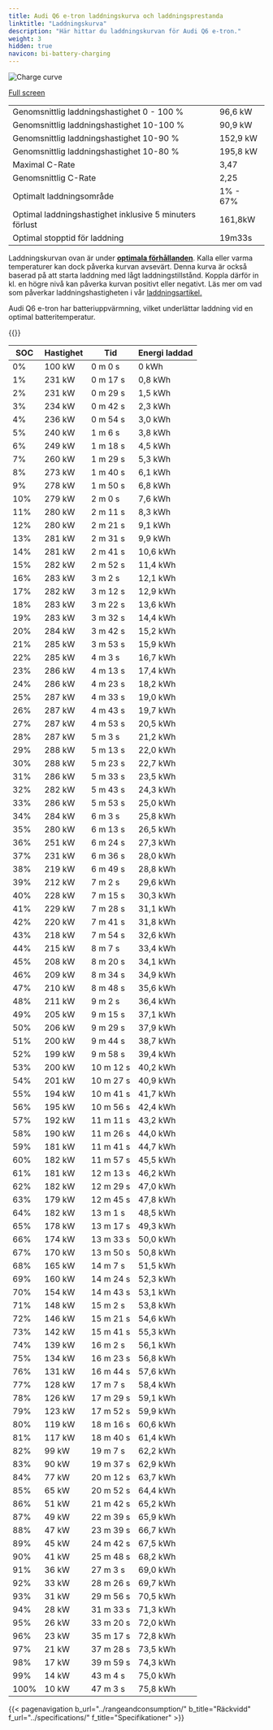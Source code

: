 ```yaml
---
title: Audi Q6 e-tron laddningskurva och laddningsprestanda
linktitle: "Laddningskurva"
description: "Här hittar du laddningskurvan för Audi Q6 e-tron."
weight: 3
hidden: true
navicon: bi-battery-charging
---
```

<!-- markdownlint-disable MD033 -->
<img src="/images/models/audi/q6_e-tron/q6_e-tron/chargingcurve.svg" alt="Charge curve" class="img-fluid">

[Full screen](/images/models/audi/q6_e-tron/q6_e-tron/chargingcurve.svg)


<table class="table table-striped border">
<tbody>
<tr>
<td>Genomsnittlig laddningshastighet 0 - 100 %</td><td>96,6 kW</td>
</tr>
<tr>
<td>Genomsnittlig laddningshastighet 10-100 %</td><td>90,9 kW</td>
</tr>
<tr>
<td>Genomsnittlig laddningshastighet 10-90 %</td><td>152,9 kW</td>
</tr>
<tr>
<td>Genomsnittlig laddningshastighet 10-80 %</td><td>195,8 kW</td>
</tr>
<tr>
<td>Maximal C-Rate</td><td>3,47</td>
</tr>
<tr>
<td>Genomsnittlig C-Rate</td><td>2,25</td>
</tr>
<tr>
<td>Optimalt laddningsområde</td><td>1% - 67%</td>
</tr>
<tr>
<td>Optimal laddningshastighet inklusive 5 minuters förlust</td><td>161,8kW</td>
</tr>
<tr>
<td>Optimal stopptid för laddning</td><td>19m33s</td>
</tr>
</tbody>
</table>


Laddningskurvan ovan är under **[optimala förhållanden](../../../../../technology/battery/charging/#temperatur)**. Kalla eller varma temperaturer kan dock påverka kurvan avsevärt. Denna kurva är också baserad på att starta laddning med lågt laddningstillstånd. Koppla därför in kl. en högre nivå kan påverka kurvan positivt eller negativt. Läs mer om vad som påverkar laddningshastigheten i vår [laddningsartikel.](../../../../../technology/battery/charging/)


Audi Q6 e-tron har batteriuppvärmning, vilket underlättar laddning vid en optimal batteritemperatur.


{{<evkxdisplayaddarticle />}}
<table class="table table-striped border">
<thead>
<tr><th>SOC</th><th>Hastighet</th><th>Tid</th><th>Energi laddad</th></tr>
</thead>
<tbody>
<tr>
<td>0%</td><td>100 kW</td><td> 0 m 0 s </td><td>0 kWh </td>
</tr>
<tr>
<td>1%</td><td>231 kW</td><td> 0 m 17 s </td><td>0,8 kWh </td>
</tr>
<tr>
<td>2%</td><td>231 kW</td><td> 0 m 29 s </td><td>1,5 kWh </td>
</tr>
<tr>
<td>3%</td><td>234 kW</td><td> 0 m 42 s </td><td>2,3 kWh </td>
</tr>
<tr>
<td>4%</td><td>236 kW</td><td> 0 m 54 s </td><td>3,0 kWh </td>
</tr>
<tr>
<td>5%</td><td>240 kW</td><td> 1 m 6 s </td><td>3,8 kWh </td>
</tr>
<tr>
<td>6%</td><td>249 kW</td><td> 1 m 18 s </td><td>4,5 kWh </td>
</tr>
<tr>
<td>7%</td><td>260 kW</td><td> 1 m 29 s </td><td>5,3 kWh </td>
</tr>
<tr>
<td>8%</td><td>273 kW</td><td> 1 m 40 s </td><td>6,1 kWh </td>
</tr>
<tr>
<td>9%</td><td>278 kW</td><td> 1 m 50 s </td><td>6,8 kWh </td>
</tr>
<tr>
<td>10%</td><td>279 kW</td><td> 2 m 0 s </td><td>7,6 kWh </td>
</tr>
<tr>
<td>11%</td><td>280 kW</td><td> 2 m 11 s </td><td>8,3 kWh </td>
</tr>
<tr>
<td>12%</td><td>280 kW</td><td> 2 m 21 s </td><td>9,1 kWh </td>
</tr>
<tr>
<td>13%</td><td>281 kW</td><td> 2 m 31 s </td><td>9,9 kWh </td>
</tr>
<tr>
<td>14%</td><td>281 kW</td><td> 2 m 41 s </td><td>10,6 kWh </td>
</tr>
<tr>
<td>15%</td><td>282 kW</td><td> 2 m 52 s </td><td>11,4 kWh </td>
</tr>
<tr>
<td>16%</td><td>283 kW</td><td> 3 m 2 s </td><td>12,1 kWh </td>
</tr>
<tr>
<td>17%</td><td>282 kW</td><td> 3 m 12 s </td><td>12,9 kWh </td>
</tr>
<tr>
<td>18%</td><td>283 kW</td><td> 3 m 22 s </td><td>13,6 kWh </td>
</tr>
<tr>
<td>19%</td><td>283 kW</td><td> 3 m 32 s </td><td>14,4 kWh </td>
</tr>
<tr>
<td>20%</td><td>284 kW</td><td> 3 m 42 s </td><td>15,2 kWh </td>
</tr>
<tr>
<td>21%</td><td>285 kW</td><td> 3 m 53 s </td><td>15,9 kWh </td>
</tr>
<tr>
<td>22%</td><td>285 kW</td><td> 4 m 3 s </td><td>16,7 kWh </td>
</tr>
<tr>
<td>23%</td><td>286 kW</td><td> 4 m 13 s </td><td>17,4 kWh </td>
</tr>
<tr>
<td>24%</td><td>286 kW</td><td> 4 m 23 s </td><td>18,2 kWh </td>
</tr>
<tr>
<td>25%</td><td>287 kW</td><td> 4 m 33 s </td><td>19,0 kWh </td>
</tr>
<tr>
<td>26%</td><td>287 kW</td><td> 4 m 43 s </td><td>19,7 kWh </td>
</tr>
<tr>
<td>27%</td><td>287 kW</td><td> 4 m 53 s </td><td>20,5 kWh </td>
</tr>
<tr>
<td>28%</td><td>287 kW</td><td> 5 m 3 s </td><td>21,2 kWh </td>
</tr>
<tr>
<td>29%</td><td>288 kW</td><td> 5 m 13 s </td><td>22,0 kWh </td>
</tr>
<tr>
<td>30%</td><td>288 kW</td><td> 5 m 23 s </td><td>22,7 kWh </td>
</tr>
<tr>
<td>31%</td><td>286 kW</td><td> 5 m 33 s </td><td>23,5 kWh </td>
</tr>
<tr>
<td>32%</td><td>282 kW</td><td> 5 m 43 s </td><td>24,3 kWh </td>
</tr>
<tr>
<td>33%</td><td>286 kW</td><td> 5 m 53 s </td><td>25,0 kWh </td>
</tr>
<tr>
<td>34%</td><td>284 kW</td><td> 6 m 3 s </td><td>25,8 kWh </td>
</tr>
<tr>
<td>35%</td><td>280 kW</td><td> 6 m 13 s </td><td>26,5 kWh </td>
</tr>
<tr>
<td>36%</td><td>251 kW</td><td> 6 m 24 s </td><td>27,3 kWh </td>
</tr>
<tr>
<td>37%</td><td>231 kW</td><td> 6 m 36 s </td><td>28,0 kWh </td>
</tr>
<tr>
<td>38%</td><td>219 kW</td><td> 6 m 49 s </td><td>28,8 kWh </td>
</tr>
<tr>
<td>39%</td><td>212 kW</td><td> 7 m 2 s </td><td>29,6 kWh </td>
</tr>
<tr>
<td>40%</td><td>228 kW</td><td> 7 m 15 s </td><td>30,3 kWh </td>
</tr>
<tr>
<td>41%</td><td>229 kW</td><td> 7 m 28 s </td><td>31,1 kWh </td>
</tr>
<tr>
<td>42%</td><td>220 kW</td><td> 7 m 41 s </td><td>31,8 kWh </td>
</tr>
<tr>
<td>43%</td><td>218 kW</td><td> 7 m 54 s </td><td>32,6 kWh </td>
</tr>
<tr>
<td>44%</td><td>215 kW</td><td> 8 m 7 s </td><td>33,4 kWh </td>
</tr>
<tr>
<td>45%</td><td>208 kW</td><td> 8 m 20 s </td><td>34,1 kWh </td>
</tr>
<tr>
<td>46%</td><td>209 kW</td><td> 8 m 34 s </td><td>34,9 kWh </td>
</tr>
<tr>
<td>47%</td><td>210 kW</td><td> 8 m 48 s </td><td>35,6 kWh </td>
</tr>
<tr>
<td>48%</td><td>211 kW</td><td> 9 m 2 s </td><td>36,4 kWh </td>
</tr>
<tr>
<td>49%</td><td>205 kW</td><td> 9 m 15 s </td><td>37,1 kWh </td>
</tr>
<tr>
<td>50%</td><td>206 kW</td><td> 9 m 29 s </td><td>37,9 kWh </td>
</tr>
<tr>
<td>51%</td><td>200 kW</td><td> 9 m 44 s </td><td>38,7 kWh </td>
</tr>
<tr>
<td>52%</td><td>199 kW</td><td> 9 m 58 s </td><td>39,4 kWh </td>
</tr>
<tr>
<td>53%</td><td>200 kW</td><td> 10 m 12 s </td><td>40,2 kWh </td>
</tr>
<tr>
<td>54%</td><td>201 kW</td><td> 10 m 27 s </td><td>40,9 kWh </td>
</tr>
<tr>
<td>55%</td><td>194 kW</td><td> 10 m 41 s </td><td>41,7 kWh </td>
</tr>
<tr>
<td>56%</td><td>195 kW</td><td> 10 m 56 s </td><td>42,4 kWh </td>
</tr>
<tr>
<td>57%</td><td>192 kW</td><td> 11 m 11 s </td><td>43,2 kWh </td>
</tr>
<tr>
<td>58%</td><td>190 kW</td><td> 11 m 26 s </td><td>44,0 kWh </td>
</tr>
<tr>
<td>59%</td><td>181 kW</td><td> 11 m 41 s </td><td>44,7 kWh </td>
</tr>
<tr>
<td>60%</td><td>182 kW</td><td> 11 m 57 s </td><td>45,5 kWh </td>
</tr>
<tr>
<td>61%</td><td>181 kW</td><td> 12 m 13 s </td><td>46,2 kWh </td>
</tr>
<tr>
<td>62%</td><td>182 kW</td><td> 12 m 29 s </td><td>47,0 kWh </td>
</tr>
<tr>
<td>63%</td><td>179 kW</td><td> 12 m 45 s </td><td>47,8 kWh </td>
</tr>
<tr>
<td>64%</td><td>182 kW</td><td> 13 m 1 s </td><td>48,5 kWh </td>
</tr>
<tr>
<td>65%</td><td>178 kW</td><td> 13 m 17 s </td><td>49,3 kWh </td>
</tr>
<tr>
<td>66%</td><td>174 kW</td><td> 13 m 33 s </td><td>50,0 kWh </td>
</tr>
<tr>
<td>67%</td><td>170 kW</td><td> 13 m 50 s </td><td>50,8 kWh </td>
</tr>
<tr>
<td>68%</td><td>165 kW</td><td> 14 m 7 s </td><td>51,5 kWh </td>
</tr>
<tr>
<td>69%</td><td>160 kW</td><td> 14 m 24 s </td><td>52,3 kWh </td>
</tr>
<tr>
<td>70%</td><td>154 kW</td><td> 14 m 43 s </td><td>53,1 kWh </td>
</tr>
<tr>
<td>71%</td><td>148 kW</td><td> 15 m 2 s </td><td>53,8 kWh </td>
</tr>
<tr>
<td>72%</td><td>146 kW</td><td> 15 m 21 s </td><td>54,6 kWh </td>
</tr>
<tr>
<td>73%</td><td>142 kW</td><td> 15 m 41 s </td><td>55,3 kWh </td>
</tr>
<tr>
<td>74%</td><td>139 kW</td><td> 16 m 2 s </td><td>56,1 kWh </td>
</tr>
<tr>
<td>75%</td><td>134 kW</td><td> 16 m 23 s </td><td>56,8 kWh </td>
</tr>
<tr>
<td>76%</td><td>131 kW</td><td> 16 m 44 s </td><td>57,6 kWh </td>
</tr>
<tr>
<td>77%</td><td>128 kW</td><td> 17 m 7 s </td><td>58,4 kWh </td>
</tr>
<tr>
<td>78%</td><td>126 kW</td><td> 17 m 29 s </td><td>59,1 kWh </td>
</tr>
<tr>
<td>79%</td><td>123 kW</td><td> 17 m 52 s </td><td>59,9 kWh </td>
</tr>
<tr>
<td>80%</td><td>119 kW</td><td> 18 m 16 s </td><td>60,6 kWh </td>
</tr>
<tr>
<td>81%</td><td>117 kW</td><td> 18 m 40 s </td><td>61,4 kWh </td>
</tr>
<tr>
<td>82%</td><td>99 kW</td><td> 19 m 7 s </td><td>62,2 kWh </td>
</tr>
<tr>
<td>83%</td><td>90 kW</td><td> 19 m 37 s </td><td>62,9 kWh </td>
</tr>
<tr>
<td>84%</td><td>77 kW</td><td> 20 m 12 s </td><td>63,7 kWh </td>
</tr>
<tr>
<td>85%</td><td>65 kW</td><td> 20 m 52 s </td><td>64,4 kWh </td>
</tr>
<tr>
<td>86%</td><td>51 kW</td><td> 21 m 42 s </td><td>65,2 kWh </td>
</tr>
<tr>
<td>87%</td><td>49 kW</td><td> 22 m 39 s </td><td>65,9 kWh </td>
</tr>
<tr>
<td>88%</td><td>47 kW</td><td> 23 m 39 s </td><td>66,7 kWh </td>
</tr>
<tr>
<td>89%</td><td>45 kW</td><td> 24 m 42 s </td><td>67,5 kWh </td>
</tr>
<tr>
<td>90%</td><td>41 kW</td><td> 25 m 48 s </td><td>68,2 kWh </td>
</tr>
<tr>
<td>91%</td><td>36 kW</td><td> 27 m 3 s </td><td>69,0 kWh </td>
</tr>
<tr>
<td>92%</td><td>33 kW</td><td> 28 m 26 s </td><td>69,7 kWh </td>
</tr>
<tr>
<td>93%</td><td>31 kW</td><td> 29 m 56 s </td><td>70,5 kWh </td>
</tr>
<tr>
<td>94%</td><td>28 kW</td><td> 31 m 33 s </td><td>71,3 kWh </td>
</tr>
<tr>
<td>95%</td><td>26 kW</td><td> 33 m 20 s </td><td>72,0 kWh </td>
</tr>
<tr>
<td>96%</td><td>23 kW</td><td> 35 m 17 s </td><td>72,8 kWh </td>
</tr>
<tr>
<td>97%</td><td>21 kW</td><td> 37 m 28 s </td><td>73,5 kWh </td>
</tr>
<tr>
<td>98%</td><td>17 kW</td><td> 39 m 59 s </td><td>74,3 kWh </td>
</tr>
<tr>
<td>99%</td><td>14 kW</td><td> 43 m 4 s </td><td>75,0 kWh </td>
</tr>
<tr>
<td>100%</td><td>10 kW</td><td> 47 m 3 s </td><td>75,8 kWh </td>
</tr>
</tbody>
</table>


{{< pagenavigation b_url="../rangeandconsumption/" b_title="Räckvidd" f_url="../specifications/" f_title="Specifikationer" >}}
